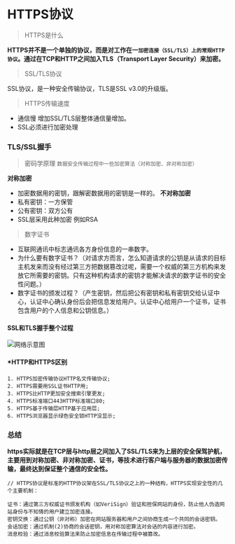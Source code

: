 # HTTPS协议
> HTTPS是什么

**HTTPS并不是一个单独的协议，而是对工作在一`加密连接（SSL/TLS）上的常规HTTP协议`。通过在TCP和HTTP之间加入TLS（Transport Layer Security）来加密。**

> SSL/TLS协议

SSL协议，是一种安全传输协议，TLS是SSL v3.0的升级版。

> HTTPS传输速度

- 通信慢 增加SSL/TLS层整体通信量增加。
- SSL必须进行加密处理

### TLS/SSL握手
> 密码学原理 `数据安全传输过程中一些加密算法（对称加密、非对称加密）`

**对称加密**
- 加密数据用的密钥，跟解密数据用的密钥是一样的。
**不对称加密**
- 私有密钥：一方保管
- 公有密钥：双方公有
- SSL层采用此种加密 例如RSA

> 数字证书

- 互联网通讯中标志通讯各方身份信息的一串数字。
- 为什么要有数字证书？（对请求方而言，怎么知道请求的公钥是从请求的目标主机发来而没有经过第三方把数据篡改过呢，需要一个权威的第三方机构来发放它所需要的密钥。只有这种机构请求的密钥才能解决请求的数字证书的安全性问题。）
- 数字证书的颁发过程？（产生密钥，然后把公有密钥和私有密钥交给认证中心，认证中心确认身份后会把信息发给用户。认证中心给用户一个证书，证书包含用户的个人信息和公钥信息。）

#### SSL和TLS握手整个过程
![网络示意图](/static/imgs/https.png)

#### *HTTP和HTTPS区别

    1. HTTPS加密传输协议HTTP名文传输协议;
    2. HTTPS需要用SSL证书HTTP用;
    3. HTTPS比HTTP更加安全搜索引擎更友;
    4. HTTPS标准端口443HTTP标准端口80;
    5. HTTPS基于传输层HTTP基于应用层;
    6. HTTPS浏览器显示绿色安全锁HTTP没显示;

### 总结
**https实际就是在TCP层与http层之间加入了SSL/TLS来为上层的安全保驾护航，主要用到对称加密、非对称加密、证书，等技术进行客户端与服务器的数据加密传输，最终达到保证整个通信的安全性。**

    // HTTPS协议是标准的HTTP协议架在SSL/TLS协议之上的一种结构，HTTPS实现安全性的几个主要机制：

    证书：通过第三方权威证书颁发机构（如VeriSign）验证和担保网站的身份，防止他人伪造网站身份与不知情的用户建立加密连接。
    密钥交换：通过公钥（非对称）加密在网站服务器和用户之间协商生成一个共同的会话密钥。
    会话加密：通过机制(2)协商的会话密钥，用对称加密算法对会话的内容进行加密。
    消息校验：通过消息校验算法来防止加密信息在传输过程中被篡改。